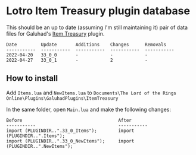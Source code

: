 # Lotro Item Treasury plugin database

This should be an up to date (assuming I'm still maintaining it) pair of data files for Galuhad's [Item Treasury](https://www.lotrointerface.com/downloads/info870-ItemTreasury.html) plugin.

```
Date         Update       Additions    Changes      Removals
-----------  -----------  -----------  -----------  -----------
2022-04-20   33_0_0       -            -            -
2022-04-27   33_0_1       -            2            -
```

## How to install
Add `Items.lua` and `NewItems.lua` to `Documents\The Lord of the Rings Online\Plugins\GaluhadPlugins\ItemTreasury`

In the same folder, open `Main.lua` and make the following changes:
```
Before                                    After
-----------                               -----------
import (PLUGINDIR..".33_0_Items");        import (PLUGINDIR..".Items");
import (PLUGINDIR..".33_0_NewItems");     import (PLUGINDIR..".NewItems");